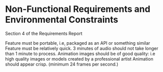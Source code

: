# Non-Functional Requirements and Environmental Constraints

Section 4 of the Requirements Report

Feature must be portable, i.e, packaged as an API or something similar 
Feature must be relatively quick. 3 minutes of audio should not take longer than 1 minute to process. 
Animation images should be of good quality: i.e high quality images or models created by a professional artist
Animation should appear crisp. (minimum 24 frames per second.) 

